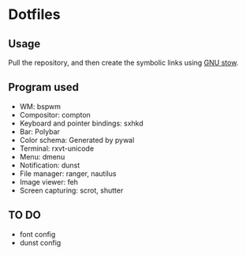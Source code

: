 # Dotfiles


## Usage

Pull the repository, and then create the symbolic links using [GNU stow](https://www.gnu.org/software/stow/).

## Program used

* WM: bspwm
* Compositor: compton
* Keyboard and pointer bindings: sxhkd
* Bar: Polybar
* Color schema: Generated by pywal
* Terminal: rxvt-unicode
* Menu: dmenu
* Notification: dunst
* File manager: ranger, nautilus
* Image viewer: feh
* Screen capturing: scrot, shutter

## TO DO
* font config
* dunst config
